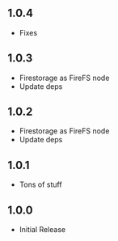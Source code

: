 ## 1.0.4

* Fixes

## 1.0.3

* Firestorage as FireFS node
* Update deps

## 1.0.2

* Firestorage as FireFS node
* Update deps

## 1.0.1

* Tons of stuff

## 1.0.0

* Initial Release
